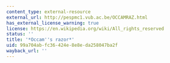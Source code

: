 ```yaml
---
content_type: external-resource
external_url: http://pespmc1.vub.ac.be/OCCAMRAZ.html
has_external_license_warning: true
license: https://en.wikipedia.org/wiki/All_rights_reserved
status: ''
title: '*Occam''s razor*'
uid: 99a704ab-fc36-424e-8e8e-da258047ba2f
wayback_url: ''
---
```

